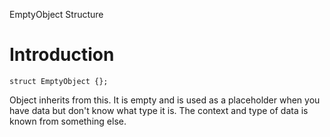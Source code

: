 EmptyObject Structure

# Introduction #

```
struct EmptyObject {};
```

Object inherits from this. It is empty and is used as a placeholder when you have data but don't know what type it is. The context and type of data is known from something else.


